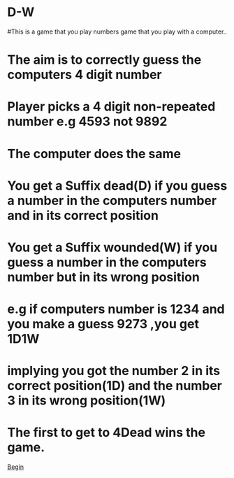 # D-W
#This is a game that you play numbers game that you play with a computer..
# The aim is to correctly guess the computers 4 digit number
# Player picks a 4 digit non-repeated number  e.g 4593 not 9892 
# The computer does the same
# You get a Suffix dead(D) if you guess a number in the computers number and in its correct position
# You get a Suffix wounded(W) if you guess a number in the computers number but in its wrong position
# e.g if computers number is 1234 and you make a guess 9273 ,you get 1D1W
# implying you got the number 2 in its correct position(1D) and the number 3 in its wrong position(1W)
# The first to get to 4Dead wins the game. 

<a href="/index.html">Begin</a>
